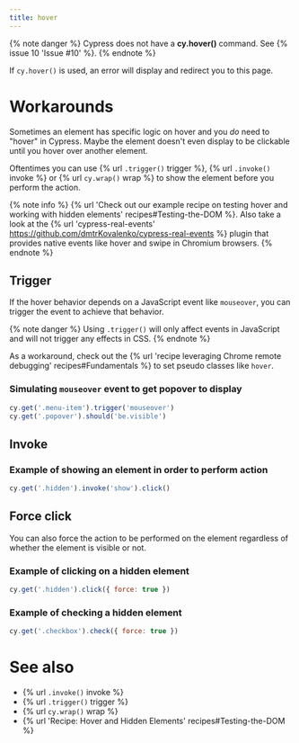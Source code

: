 ```yaml
---
title: hover
---
```


{% note danger %}
Cypress does not have a **cy.hover()** command. See {% issue 10 'Issue #10' %}.
{% endnote %}

If `cy.hover()` is used, an error will display and redirect you to this page.

# Workarounds

Sometimes an element has specific logic on hover and you *do* need to "hover" in Cypress. Maybe the element doesn't even display to be clickable until you hover over another element.

Oftentimes you can use {% url `.trigger()` trigger %}, {% url `.invoke()` invoke %} or {% url `cy.wrap()` wrap %} to show the element before you perform the action.

{% note info %}
{% url 'Check out our example recipe on testing hover and working with hidden elements' recipes#Testing-the-DOM %}. Also take a look at the {% url 'cypress-real-events' https://github.com/dmtrKovalenko/cypress-real-events %} plugin that provides native events like hover and swipe in Chromium browsers.
{% endnote %}

## Trigger

If the hover behavior depends on a JavaScript event like `mouseover`, you can trigger the event to achieve that behavior.

{% note danger %}
Using `.trigger()` will only affect events in JavaScript and will not trigger any effects in CSS.
{% endnote %}

As a workaround, check out the {% url 'recipe leveraging Chrome remote debugging' recipes#Fundamentals %} to set pseudo classes like `hover`.

### Simulating `mouseover` event to get popover to display

```javascript
cy.get('.menu-item').trigger('mouseover')
cy.get('.popover').should('be.visible')
```

## Invoke

### Example of showing an element in order to perform action

```javascript
cy.get('.hidden').invoke('show').click()
```

## Force click

You can also force the action to be performed on the element regardless of whether the element is visible or not.

### Example of clicking on a hidden element

```javascript
cy.get('.hidden').click({ force: true })
```

### Example of checking a hidden element

```javascript
cy.get('.checkbox').check({ force: true })
```

# See also

- {% url `.invoke()` invoke %}
- {% url `.trigger()` trigger %}
- {% url `cy.wrap()` wrap %}
- {% url 'Recipe: Hover and Hidden Elements' recipes#Testing-the-DOM %}
